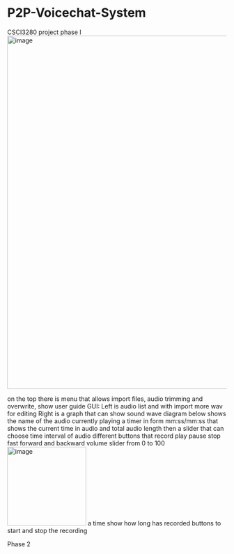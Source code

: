 # P2P-Voicechat-System
CSCI3280 project phase I
<img width="812" alt="image" src="https://github.com/EHChan52/P2P-Voicechat-System/assets/126001690/90ce2e7f-1af8-42f1-880c-f769cef93263">

on the top there is menu that allows import files, audio trimming and overwrite, show user guide
GUI: Left is audio list and with import more wav for editing
Right is a graph that can show sound wave diagram
below shows the name of the audio currently playing
a timer in form mm:ss/mm:ss that shows the current time in audio and total audio length then a slider that can choose time interval of audio
different buttons that record play pause stop fast forward and backward volume slider from 0 to 100
<img width="181" alt="image" src="https://github.com/EHChan52/P2P-Voicechat-System/assets/126001690/a2839bf8-59bc-44e7-bc95-ee126d946840">
a time show how long has recorded
buttons to start and stop the recording

Phase 2
